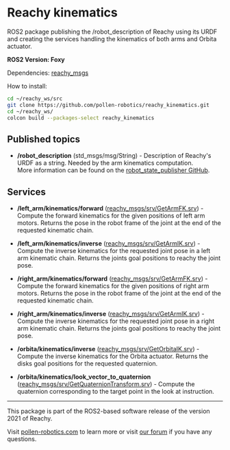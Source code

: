 # Reachy kinematics

ROS2 package publishing the /robot_description of Reachy using its URDF and creating the services handling the kinematics of both arms and Orbita actuator.


**ROS2 Version: Foxy**

Dependencies: [reachy_msgs](https://github.com/pollen-robotics/reachy_msgs)

How to install:

```bash
cd ~/reachy_ws/src
git clone https://github.com/pollen-robotics/reachy_kinematics.git
cd ~/reachy_ws/
colcon build --packages-select reachy_kinematics
```


## Published topics

* **/robot_description**  (std_msgs/msg/String) - Description of Reachy's URDF as a string. Needed by the arm kinematics computation. </br> More information can be found on the [robot_state_publisher GitHub](https://github.com/ros/robot_state_publisher/tree/foxy).


## Services

* **/left_arm/kinematics/forward** ([reachy_msgs/srv/GetArmFK.srv](https://github.com/pollen-robotics/reachy_msgs/blob/master/srv/GetArmFK.srv)) - Compute the forward kinematics for the given positions of left arm motors. Returns the pose in the robot frame of the joint at the end of the requested kinematic chain.

* **/left_arm/kinematics/inverse** ([reachy_msgs/srv/GetArmIK.srv](https://github.com/pollen-robotics/reachy_msgs/blob/master/srv/GetArmIK.srv)) - Compute the inverse kinematics for the requested joint pose in a left arm kinematic chain. Returns the joints goal positions to reachy the joint pose.

* **/right_arm/kinematics/forward** ([reachy_msgs/srv/GetArmFK.srv](https://github.com/pollen-robotics/reachy_msgs/blob/master/srv/GetArmFK.srv)) - Compute the forward kinematics for the given positions of right arm motors. Returns the pose in the robot frame of the joint at the end of the requested kinematic chain.

* **/right_arm/kinematics/inverse** ([reachy_msgs/srv/GetArmIK.srv](https://github.com/pollen-robotics/reachy_msgs/blob/master/srv/GetArmIK.srv)) - Compute the inverse kinematics for the requested joint pose in a right arm kinematic chain. Returns the joints goal positions to reachy the joint pose.

* **/orbita/kinematics/inverse** ([reachy_msgs/srv/GetOrbitaIK.srv](https://github.com/pollen-robotics/reachy_msgs/blob/master/srv/GetOrbitaIK.srv)) - Compute the inverse kinematics for the Orbita actuator. Returns the disks goal positions for the requested quaternion.

* **/orbita/kinematics/look_vector_to_quaternion** ([reachy_msgs/srv/GetQuaternionTransform.srv](https://github.com/pollen-robotics/reachy_msgs/blob/master/srv/GetQuaternionTransform.srv)) - Compute the quaternion corresponding to the target point in the look at instruction. 

---
This package is part of the ROS2-based software release of the version 2021 of Reachy.


Visit [pollen-robotics.com](https://pollen-robotics.com) to learn more or visit [our forum](https://forum.pollen-robotics.com) if you have any questions.
